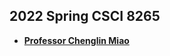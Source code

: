 ## 2022 Spring CSCI 8265 
- [**Professor Chenglin Miao**](https://csci.franklin.uga.edu/directory/people/chenglin-miao)
